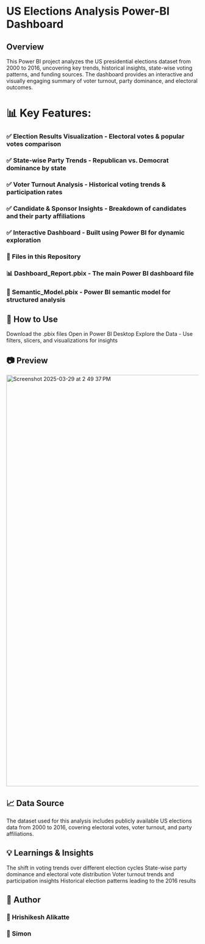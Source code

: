 # US Elections Analysis Power-BI Dashboard

## Overview
This Power BI project analyzes the US presidential elections dataset from 2000 to 2016, uncovering key trends, historical insights, state-wise voting patterns, and funding sources. The dashboard provides an interactive and visually engaging summary of voter turnout, party dominance, and electoral outcomes.

# 📊 Key Features:

### ✅ Election Results Visualization - Electoral votes & popular votes comparison
### ✅ State-wise Party Trends - Republican vs. Democrat dominance by state
### ✅ Voter Turnout Analysis - Historical voting trends & participation rates
### ✅ Candidate & Sponsor Insights - Breakdown of candidates and their party affiliations
### ✅ Interactive Dashboard - Built using Power BI for dynamic exploration
### 📂 Files in this Repository
### 📊 Dashboard_Report.pbix - The main Power BI dashboard file
### 📑 Semantic_Model.pbix - Power BI semantic model for structured analysis




## 🚀 How to Use
Download the .pbix files
Open in Power BI Desktop
Explore the Data - Use filters, slicers, and visualizations for insights

## 📷 Preview
<img width="1078" alt="Screenshot 2025-03-29 at 2 49 37 PM" src="https://github.com/user-attachments/assets/c8b607fd-47cd-48b2-bbdb-248304e0e041" />


## 📈 Data Source
The dataset used for this analysis includes publicly available US elections data from 2000 to 2016, covering electoral votes, voter turnout, and party affiliations.


## 💡 Learnings & Insights
The shift in voting trends over different election cycles
State-wise party dominance and electoral vote distribution
Voter turnout trends and participation insights
Historical election patterns leading to the 2016 results

## 📌 Author
### 👤 Hrishikesh Alikatte
### 👤 Simon
